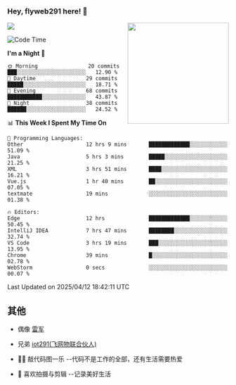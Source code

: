 ### Hey, flyweb291 here! 👋

![](https://metrics.lecoq.io/cherry291?template=classic&config.timezone=Asia%2FShanghai)
<img align='right' src="https://media.giphy.com/media/M9gbBd9nbDrOTu1Mqx/giphy.gif" width="230">
<!-- ![](https://github-readme-stats-ouuan.vercel.app/api?username=flyweb291&theme=dark&show_icons=true) -->

<!--START_SECTION:waka-->
![Code Time](http://img.shields.io/badge/Code%20Time-1%2C102%20hrs%2021%20mins-blue)

**I'm a Night 🦉** 

```text
🌞 Morning                20 commits          ███░░░░░░░░░░░░░░░░░░░░░░   12.90 % 
🌆 Daytime                29 commits          █████░░░░░░░░░░░░░░░░░░░░   18.71 % 
🌃 Evening                68 commits          ███████████░░░░░░░░░░░░░░   43.87 % 
🌙 Night                  38 commits          ██████░░░░░░░░░░░░░░░░░░░   24.52 % 
```


📊 **This Week I Spent My Time On** 

```text
💬 Programming Languages: 
Other                    12 hrs 9 mins       █████████████░░░░░░░░░░░░   51.09 % 
Java                     5 hrs 3 mins        █████░░░░░░░░░░░░░░░░░░░░   21.25 % 
XML                      3 hrs 51 mins       ████░░░░░░░░░░░░░░░░░░░░░   16.21 % 
Vue.js                   1 hr 40 mins        ██░░░░░░░░░░░░░░░░░░░░░░░   07.05 % 
textmate                 19 mins             ░░░░░░░░░░░░░░░░░░░░░░░░░   01.38 % 

🔥 Editors: 
Edge                     12 hrs              █████████████░░░░░░░░░░░░   50.45 % 
IntelliJ IDEA            7 hrs 47 mins       ████████░░░░░░░░░░░░░░░░░   32.74 % 
VS Code                  3 hrs 19 mins       ███░░░░░░░░░░░░░░░░░░░░░░   13.95 % 
Chrome                   39 mins             █░░░░░░░░░░░░░░░░░░░░░░░░   02.78 % 
WebStorm                 0 secs              ░░░░░░░░░░░░░░░░░░░░░░░░░   00.07 % 
```


 Last Updated on 2025/04/12 18:42:11 UTC
<!--END_SECTION:waka-->

<!--
**flyweb291/数字游牧人** is a ✨ _special_ ✨ repository because its `README.md` (this file) appears on your GitHub profile.

Here are some ideas to get you started:

- 🔭 I’m currently working on ...
- 🌱 I’m currently learning ...
- 👯 I’m looking to collaborate on ...
- 🤔 I’m looking for help with ...
- 💬 Ask me about ...
- 📫 How to reach me: ...
- 😄 Pronouns: ...
- ⚡ Fun fact: ...
-->

 ## 其他
 
- 偶像 [雷军](https://weibo.com/u/1749127163)
- 兄弟 [iot291(飞网物联合伙人)](https://github.com/iot291)

- 👨‍💻 敲代码图一乐    --代码不是工作的全部，还有生活需要热爱
- 🎥 喜欢拍摄与剪辑  --记录美好生活
